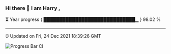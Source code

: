 ### Hi there 👋 I am Harry , 

⏳ Year progress { █████████████████████████████▁ } 98.02 %

---

⏰ Updated on Fri, 24 Dec 2021 18:39:26 GMT

![Progress Bar CI](https://github.com/duykhang68/duykhang68/workflows/Progress%20Bar%20CI/badge.svg)
